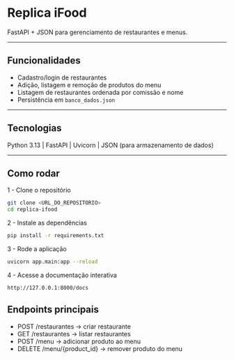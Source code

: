 # Replica iFood

FastAPI + JSON para gerenciamento de restaurantes e menus.

---

## Funcionalidades

- Cadastro/login de restaurantes  
- Adição, listagem e remoção de produtos do menu  
- Listagem de restaurantes ordenada por comissão e nome  
- Persistência em `banco_dados.json`  

---

## Tecnologias

Python 3.13 | FastAPI | Uvicorn | JSON (para armazenamento de dados)  

---

## Como rodar

1 - Clone o repositório
```bash
git clone <URL_DO_REPOSITORIO>
cd replica-ifood
```

2 - Instale as dependências
```bash
pip install -r requirements.txt
```

3 - Rode a aplicação
```bash
uvicorn app.main:app --reload
```

4 - Acesse a documentação interativa
```bash
http://127.0.0.1:8000/docs
```

## Endpoints principais
- POST /restaurantes → criar restaurante
- GET /restaurantes → listar restaurantes
- POST /menu → adicionar produto ao menu
- DELETE /menu/{product_id} → remover produto do menu

